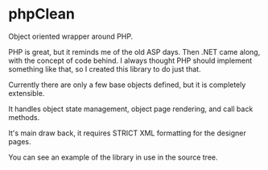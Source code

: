 phpClean
========

Object oriented wrapper around PHP.

PHP is great, but it reminds me of the old ASP days.  Then .NET came along, with the concept
of code behind.  I always thought PHP should implement something like that, so I created this
library to do just that.

Currently there are only a few base objects defined, but it is completely extensible.

It handles object state management, object page rendering, and call back methods.

It's main draw back, it requires STRICT XML formatting for the designer pages.

You can see an example of the library in use in the source tree.